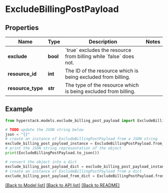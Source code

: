 # ExcludeBillingPostPayload


## Properties

Name | Type | Description | Notes
------------ | ------------- | ------------- | -------------
**exclude** | **bool** | &#x60;true&#x60; excludes the resource from billing while &#x60;false&#x60; does not. | 
**resource_id** | **int** | The ID of the resource which is being excluded from billing. | 
**resource_type** | **str** | The type of the resource which is being excluded from billing. | 

## Example

```python
from hyperstack.models.exclude_billing_post_payload import ExcludeBillingPostPayload

# TODO update the JSON string below
json = "{}"
# create an instance of ExcludeBillingPostPayload from a JSON string
exclude_billing_post_payload_instance = ExcludeBillingPostPayload.from_json(json)
# print the JSON string representation of the object
print(ExcludeBillingPostPayload.to_json())

# convert the object into a dict
exclude_billing_post_payload_dict = exclude_billing_post_payload_instance.to_dict()
# create an instance of ExcludeBillingPostPayload from a dict
exclude_billing_post_payload_from_dict = ExcludeBillingPostPayload.from_dict(exclude_billing_post_payload_dict)
```
[[Back to Model list]](../README.md#documentation-for-models) [[Back to API list]](../README.md#documentation-for-api-endpoints) [[Back to README]](../README.md)


